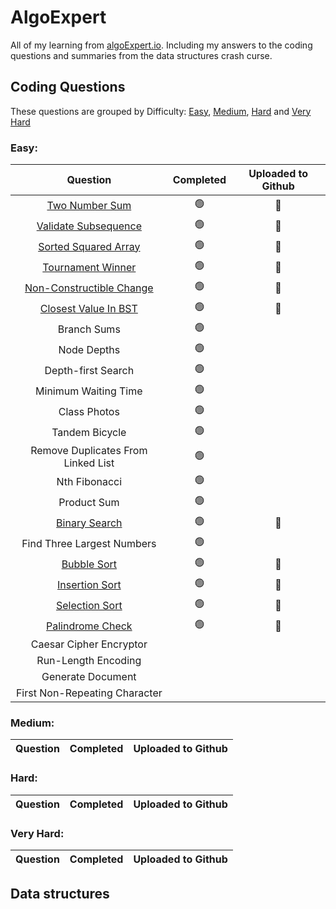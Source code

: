 # AlgoExpert
All of my learning from [algoExpert.io](https://algoexpert.io). Including my answers to the coding questions and summaries from the data structures crash curse. 

## Coding Questions

These questions are grouped by Difficulty: [Easy](#easy), [Medium](#medium), [Hard](#hard) and [Very Hard](#very-hard)

### Easy:

|                Question               | Completed | Uploaded to Github |
|:----------------------------------:|:---------:|:------------------:|
|           [Two Number Sum](https://github.com/DanielBas33/algoExpert/blob/main/Easy/TwoNumberSum.md)           |     🟢     |          🔵          |
|        [Validate Subsequence](https://github.com/DanielBas33/algoExpert/blob/main/Easy/ValidateSubsequence.md)        |     🟢     |          🔵          |
|        [Sorted Squared Array](https://github.com/DanielBas33/algoExpert/blob/main/Easy/SortedSquaredArray.md)        |     🟢     |          🔵          |
|          [Tournament Winner](https://github.com/DanielBas33/algoExpert/blob/main/Easy/TournamentWinner.md)         |     🟢     |          🔵          |
|      [Non-Constructible Change](https://github.com/DanielBas33/algoExpert/blob/main/Easy/Non-ConstructubleChange.md)      |     🟢     |          🔵          |
|      [Closest Value In BST](https://github.com/DanielBas33/algoExpert/blob/main/Easy/ClosestValueBST.md)     |     🟢     |          🔵          |
|             Branch Sums            |     🟢     |                    |
|             Node Depths            |     🟢     |                    |
|         Depth-first Search         |     🟢     |                    |
|        Minimum Waiting Time        |     🟢     |                    |
|            Class Photos            |     🟢     |                    |
|           Tandem Bicycle           |     🟢     |                    |
| Remove Duplicates From Linked List |     🟢     |                    |
|            Nth Fibonacci           |     🟢     |                    |
|             Product Sum            |     🟢     |                    |
|            [Binary Search](https://github.com/DanielBas33/algoExpert/blob/main/Easy/BinarySearch.md)           |     🟢     |          🔵          |
|     Find Three Largest Numbers     |     🟢     |                    |
|             [Bubble Sort](https://github.com/DanielBas33/algoExpert/blob/main/Easy/BubbleSort.md)            |     🟢     |          🔵         |
|           [Insertion Sort](https://github.com/DanielBas33/algoExpert/blob/main/Easy/InsertionSort.md)           |     🟢     |          🔵         |
|           [Selection Sort](https://github.com/DanielBas33/algoExpert/blob/main/Easy/SelectionSort.md)           |     🟢     |          🔵         |
|          [Palindrome Check](https://github.com/DanielBas33/algoExpert/blob/main/Easy/Palindrome.md)          |     🟢     |          🔵         |
|       Caesar Cipher Encryptor      |           |                    |
|         Run-Length Encoding        |           |                    |
|          Generate Document         |           |                    |
|    First Non-Repeating Character   |           |                    |

### Medium:

|                Question               | Completed | Uploaded to Github |
|:----------------------------------:|:---------:|:------------------:|

### Hard:

|                Question               | Completed | Uploaded to Github |
|:----------------------------------:|:---------:|:------------------:|

### Very Hard:

|                Question               | Completed | Uploaded to Github |
|:----------------------------------:|:---------:|:------------------:|


## Data structures
